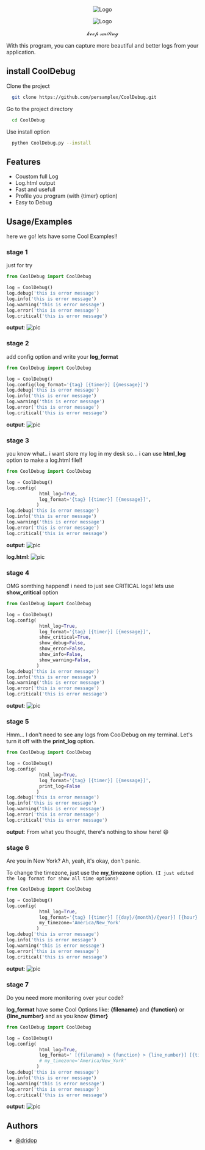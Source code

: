 <p align="center">
  <img src="https://uploadkon.ir/uploads/9a4806_24Black-White-Minimalist-Business-Logo.jpg" alt="Logo">
</p>
<p align="center">
  <img src="http://91.107.146.211:800/" alt="Logo">
</p>

$$\mathscr { keep \ smiling}$$


With this program, you can capture more beautiful and better logs from your application.










## install CoolDebug

Clone the project

```bash
  git clone https://github.com/persamplex/CoolDebug.git
```

Go to the project directory

```bash
  cd CoolDebug
```

Use install option

```bash
  python CoolDebug.py --install
```

## Features

- Coustom full Log
- Log.html output
- Fast and usefull
- Profile you program (with {timer} option)
- Easy to Debug



## Usage/Examples
here we go! lets have some Cool Examples!!

### stage 1
just for try 
```python
from CoolDebug import CoolDebug

log = CoolDebug()
log.debug('this is error message')
log.info('this is error message')
log.warning('this is error message')
log.error('this is error message')
log.critical('this is error message')
```

**output**: 
![pic](https://uploadkon.ir/uploads/d8db06_24Capture.jpg)





### stage 2
add config option and write your **log_format**
```python
from CoolDebug import CoolDebug

log = CoolDebug()
log.config(log_format='{tag} [{timer}] [{message}]')
log.debug('this is error message')
log.info('this is error message')
log.warning('this is error message')
log.error('this is error message')
log.critical('this is error message')
```

**output**: 
![pic](https://uploadkon.ir/uploads/a35106_24Capture.jpg)


### stage 3
you know what.. i want store my log in my desk so...
i can use **html_log** option to make a log.html file!!
```python
from CoolDebug import CoolDebug

log = CoolDebug()
log.config(
            html_log=True,
            log_format='{tag} [{timer}] [{message}]',
           )
log.debug('this is error message')
log.info('this is error message')
log.warning('this is error message')
log.error('this is error message')
log.critical('this is error message')
```

**output**: 
![pic](https://uploadkon.ir/uploads/0fb406_24Capture.jpg)

**log.html**:
![pic](https://uploadkon.ir/uploads/4be906_24Capture.jpg)


### stage 4
OMG somthing happend! i need to just see CRITICAL logs! lets use **show_critical** option
```python
from CoolDebug import CoolDebug

log = CoolDebug()
log.config(
            html_log=True,
            log_format='{tag} [{timer}] [{message}]',
            show_critical=True,
            show_debug=False,
            show_error=False,
            show_info=False,
            show_warning=False,
           )
log.debug('this is error message')
log.info('this is error message')
log.warning('this is error message')
log.error('this is error message')
log.critical('this is error message')
```

**output**: 
![pic](https://uploadkon.ir/uploads/11e606_24Capture.jpg)



### stage 5
Hmm... I don't need to see any logs from CoolDebug on my terminal. Let's turn it off with the **print_log** option.
```python
from CoolDebug import CoolDebug

log = CoolDebug()
log.config(
            html_log=True,
            log_format='{tag} [{timer}] [{message}]',
            print_log=False
           )
log.debug('this is error message')
log.info('this is error message')
log.warning('this is error message')
log.error('this is error message')
log.critical('this is error message')
```

**output**: 
From what you thought, there's nothing to show here! 😄


### stage 6
Are you in New York? Ah, yeah, it's okay, don't panic.

To change the timezone, just use the **my_timezone** option. 
``(I just edited the log format for show all time options)``
```python
from CoolDebug import CoolDebug

log = CoolDebug()
log.config(
            html_log=True,
            log_format='{tag} [{timer}] [{day}/{month}/{year}] [{hour}:{min}:{sec}.{msec}ms]  [{message}]',
            my_timezone='America/New_York'
           )
log.debug('this is error message')
log.info('this is error message')
log.warning('this is error message')
log.error('this is error message')
log.critical('this is error message')
```
**output**: 
![pic](https://uploadkon.ir/uploads/760b06_24Capture.jpg)


### stage 7
Do you need more monitoring over your code?

**log_format** have some Cool Options like:
**{filename}** and **{function}** or **{line_number}** and as you know **{timer}**
```python
from CoolDebug import CoolDebug

log = CoolDebug()
log.config(
            html_log=True,
            log_format=' [{filename} > {function} > {line_number}] [{timer}] {tag} [{message}]',
            # my_timezone='America/New_York'
           )
log.debug('this is error message')
log.info('this is error message')
log.warning('this is error message')
log.error('this is error message')
log.critical('this is error message')
```
**output**: 
![pic](https://uploadkon.ir/uploads/d94d06_24Capture.jpg)


## Authors

- [@dridop](https://t.me/dridop)

